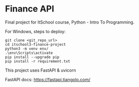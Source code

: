 # Finance API

Final project for ItSchool course, Python - Intro To Programming.

For Windows, steps to deploy:
```
git clone <git_repo_url>
cd itschool3-finance-project
python3 -m venv env/
.\env\Scripts\activate
pip install --upgrade pip
pip install -r requirement.txt

```

This project uses FastAPI & uvicorn

FastAPI docs: https://fastapi.tiangolo.com/


